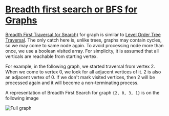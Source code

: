 # [Breadth first search or BFS for Graphs](https://www.geeksforgeeks.org/breadth-first-search-or-bfs-for-a-graph/) 

[Breadth First Traversal (or Search)](https://en.wikipedia.org/wiki/Breadth-first_search) for graph is similar to [Level Order Tree Traversal](https://www.geeksforgeeks.org/level-order-tree-traversal/). The only catch here is, unlike trees, graphs may contain cycles, so we may come to same node again. To avoid processing node more than once, we use a boolean visited array. For simplicity, it is assumed that all verticals are reachable from starting vertex. 

For example, in the following graph, we started traversal from vertex 2. When we come to vertex 0, we look for all adjacent vertices of it. 2 is also an adjacent vertex of 0. If we don't mark visited vertices, then 2 will be processed again and it will become a non-terminating process. 

A representation of Breadth First Search for graph `{2, 0, 3, 1}`  is on the following image 

![Full graph](https://media.geeksforgeeks.org/wp-content/uploads/bfs-5.png "Full graph")